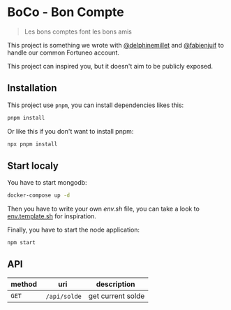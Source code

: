 # BoCo - Bon Compte
> Les bons comptes font les bons amis

This project is something we wrote with [@delphinemillet](https://github.com/delphinemillet) and [@fabienjuif](https://github.com/fabienjuif) to handle our common Fortuneo account.

This project can inspired you, but it doesn't aim to be publicly exposed.

## Installation
This project use `pnpm`, you can install dependencies likes this:
 ```sh
 pnpm install
 ```

 Or like this if you don't want to install pnpm:
 ```sh
 npx pnpm install
 ```

## Start localy
You have to start mongodb:
```sh
docker-compose up -d
```

Then you have to write your own *env.sh* file, you can take a look to [env.template.sh](./env.template.sh) for inspiration.

Finally, you have to start the node application:
```sh
npm start
```

## API

| method | uri | description |
| -- | -- | -- |
| `GET` | `/api/solde` | get current solde |
